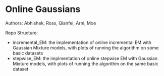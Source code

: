 # Online Gaussians

Authors: Abhishek, Ross, Qianfei, Arni, Moe

Repo Structure:
- incremental_EM: the implementation of online incremental EM with Gaussian Mixture models, with plots of running the algorithm on some basic datasets 
- stepwise_EM: the implmentation of online stepwise EM with Gaussian Mixture models, with plots of running the algorithm on the same basic dataset